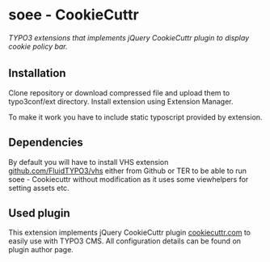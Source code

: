 # soee - CookieCuttr
###### TYPO3 extensions that implements jQuery CookieCuttr plugin to display cookie policy bar.

## Installation
Clone repository or download compressed file and upload them to typo3conf/ext directory. Install extension using
Extension Manager.

To make it work you have to include static typoscript provided by extension.

## Dependencies
By default you will have to install VHS extension [github.com/FluidTYPO3/vhs](https://github.com/FluidTYPO3/vhs) either
from Github or TER to be able to run soee - Cookiecuttr without modification as it uses some viewhelpers for setting assets etc.

## Used plugin
This extension implements jQuery CookieCuttr plugin [cookiecuttr.com](http://cookiecuttr.com/) to easily use with TYPO3 CMS.
All configuration details can be found on plugin author page.